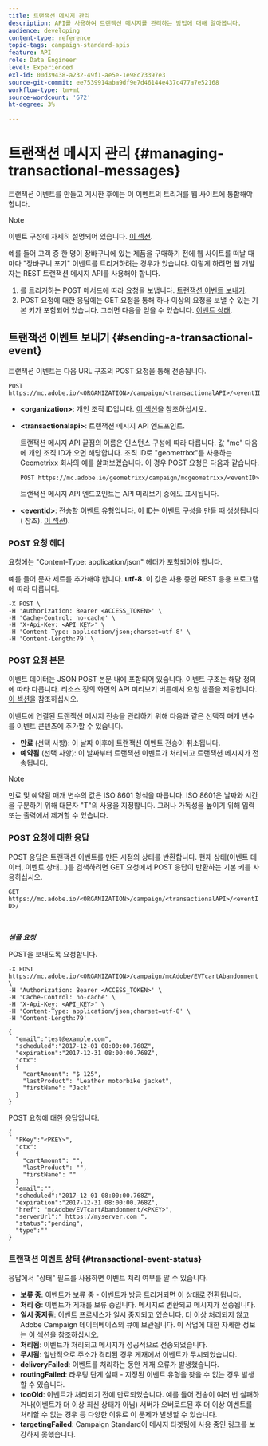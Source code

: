 ```yaml
---
title: 트랜잭션 메시지 관리
description: API를 사용하여 트랜잭션 메시지를 관리하는 방법에 대해 알아봅니다.
audience: developing
content-type: reference
topic-tags: campaign-standard-apis
feature: API
role: Data Engineer
level: Experienced
exl-id: 00d39438-a232-49f1-ae5e-1e98c73397e3
source-git-commit: ee7539914aba9df9e7d46144e437c477a7e52168
workflow-type: tm+mt
source-wordcount: '672'
ht-degree: 3%

---
```


# 트랜잭션 메시지 관리 {#managing-transactional-messages}

트랜잭션 이벤트를 만들고 게시한 후에는 이 이벤트의 트리거를 웹 사이트에 통합해야 합니다.

>[!NOTE]
>
>이벤트 구성에 자세히 설명되어 있습니다. [이 섹션](../../channels/using/configuring-transactional-event.md).

예를 들어 고객 중 한 명이 장바구니에 있는 제품을 구매하기 전에 웹 사이트를 떠날 때마다 &quot;장바구니 포기&quot; 이벤트를 트리거하려는 경우가 있습니다. 이렇게 하려면 웹 개발자는 REST 트랜잭션 메시지 API를 사용해야 합니다.

1. 를 트리거하는 POST 메서드에 따라 요청을 보냅니다. [트랜잭션 이벤트 보내기](#sending-a-transactional-event).
1. POST 요청에 대한 응답에는 GET 요청을 통해 하나 이상의 요청을 보낼 수 있는 기본 키가 포함되어 있습니다. 그러면 다음을 얻을 수 있습니다. [이벤트 상태](#transactional-event-status).

## 트랜잭션 이벤트 보내기 {#sending-a-transactional-event}

트랜잭션 이벤트는 다음 URL 구조의 POST 요청을 통해 전송됩니다.

```
POST https://mc.adobe.io/<ORGANIZATION>/campaign/<transactionalAPI>/<eventID>
```

* **&lt;organization>**: 개인 조직 ID입니다. [이 섹션](../../api/using/must-read.md)을 참조하십시오.

* **&lt;transactionalapi>**: 트랜잭션 메시지 API 엔드포인트.

  트랜잭션 메시지 API 끝점의 이름은 인스턴스 구성에 따라 다릅니다. 값 &quot;mc&quot; 다음에 개인 조직 ID가 오면 해당합니다. 조직 ID로 &quot;geometrixx&quot;를 사용하는 Geometrixx 회사의 예를 살펴보겠습니다. 이 경우 POST 요청은 다음과 같습니다.

  `POST https://mc.adobe.io/geometrixx/campaign/mcgeometrixx/<eventID>`

  트랜잭션 메시지 API 엔드포인트는 API 미리보기 중에도 표시됩니다.

* **&lt;eventid>**: 전송할 이벤트 유형입니다. 이 ID는 이벤트 구성을 만들 때 생성됩니다( 참조). [이 섹션](../../channels/using/configuring-transactional-event.md#creating-an-event)).

### POST 요청 헤더

요청에는 &quot;Content-Type: application/json&quot; 헤더가 포함되어야 합니다.

예를 들어 문자 세트를 추가해야 합니다. **utf-8**. 이 값은 사용 중인 REST 응용 프로그램에 따라 다릅니다.

```
-X POST \
-H 'Authorization: Bearer <ACCESS_TOKEN>' \
-H 'Cache-Control: no-cache' \
-H 'X-Api-Key: <API_KEY>' \
-H 'Content-Type: application/json;charset=utf-8' \
-H 'Content-Length:79' \
```

### POST 요청 본문

이벤트 데이터는 JSON POST 본문 내에 포함되어 있습니다. 이벤트 구조는 해당 정의에 따라 다릅니다. 리소스 정의 화면의 API 미리보기 버튼에서 요청 샘플을 제공합니다. [이 섹션](../../channels/using/publishing-transactional-event.md#previewing-and-publishing-the-event)을 참조하십시오.

이벤트에 연결된 트랜잭션 메시지 전송을 관리하기 위해 다음과 같은 선택적 매개 변수를 이벤트 콘텐츠에 추가할 수 있습니다.

* **만료** (선택 사항): 이 날짜 이후에 트랜잭션 이벤트 전송이 취소됩니다.
* **예약됨** (선택 사항): 이 날짜부터 트랜잭션 이벤트가 처리되고 트랜잭션 메시지가 전송됩니다.

>[!NOTE]
>
>만료 및 예약됨 매개 변수의 값은 ISO 8601 형식을 따릅니다. ISO 8601은 날짜와 시간을 구분하기 위해 대문자 &quot;T&quot;의 사용을 지정합니다. 그러나 가독성을 높이기 위해 입력 또는 출력에서 제거할 수 있습니다.

### POST 요청에 대한 응답

POST 응답은 트랜잭션 이벤트를 만든 시점의 상태를 반환합니다. 현재 상태(이벤트 데이터, 이벤트 상태...)를 검색하려면 GET 요청에서 POST 응답이 반환하는 기본 키를 사용하십시오.

`GET https://mc.adobe.io/<ORGANIZATION>/campaign/<transactionalAPI>/<eventID>/`

<br/>

***샘플 요청***

POST을 보내도록 요청합니다.

```
-X POST https://mc.adobe.io/<ORGANIZATION>/campaign/mcAdobe/EVTcartAbandonment \
-H 'Authorization: Bearer <ACCESS_TOKEN>' \
-H 'Cache-Control: no-cache' \
-H 'X-Api-Key: <API_KEY>' \
-H 'Content-Type: application/json;charset=utf-8' \
-H 'Content-Length:79'

{
  "email":"test@example.com",
  "scheduled":"2017-12-01 08:00:00.768Z",
  "expiration":"2017-12-31 08:00:00.768Z",
  "ctx":
  {
    "cartAmount": "$ 125",
    "lastProduct": "Leather motorbike jacket",
    "firstName": "Jack"
  }
}
```

POST 요청에 대한 응답입니다.

```
{
  "PKey":"<PKEY>",
  "ctx":
  {
    "cartAmount": "",
    "lastProduct": "",
    "firstName": ""
  }
  "email":"",
  "scheduled":"2017-12-01 08:00:00.768Z",
  "expiration":"2017-12-31 08:00:00.768Z",
  "href": "mcAdobe/EVTcartAbandonment/<PKEY>",
  "serverUrl":" https://myserver.com ",
  "status":"pending",
  "type":""
}
```

### 트랜잭션 이벤트 상태 {#transactional-event-status}

응답에서 &quot;상태&quot; 필드를 사용하면 이벤트 처리 여부를 알 수 있습니다.

* **보류 중**: 이벤트가 보류 중 - 이벤트가 방금 트리거되면 이 상태로 전환됩니다.
* **처리 중**: 이벤트가 게재를 보류 중입니다. 메시지로 변환되고 메시지가 전송됩니다.
* **일시 중지됨**: 이벤트 프로세스가 일시 중지되고 있습니다. 더 이상 처리되지 않고 Adobe Campaign 데이터베이스의 큐에 보관됩니다. 이 작업에 대한 자세한 정보는 [이 섹션](../../channels/using/publishing-transactional-message.md#suspending-a-transactional-message-publication)을 참조하십시오.
* **처리됨**: 이벤트가 처리되고 메시지가 성공적으로 전송되었습니다.
* **무시됨**: 일반적으로 주소가 격리된 경우 게재에서 이벤트가 무시되었습니다.
* **deliveryFailed**: 이벤트를 처리하는 동안 게재 오류가 발생했습니다.
* **routingFailed**: 라우팅 단계 실패 - 지정된 이벤트 유형을 찾을 수 없는 경우 발생할 수 있습니다.
* **tooOld**: 이벤트가 처리되기 전에 만료되었습니다. 예를 들어 전송이 여러 번 실패하거나(이벤트가 더 이상 최신 상태가 아님) 서버가 오버로드된 후 더 이상 이벤트를 처리할 수 없는 경우 등 다양한 이유로 이 문제가 발생할 수 있습니다.
* **targetingFailed**: Campaign Standard이 메시지 타겟팅에 사용 중인 링크를 보강하지 못했습니다.
